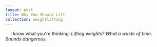 ```yaml
---
layout: post
title: Why You Should Lift
collection: weightlifting
---
```

&nbsp;&nbsp;&nbsp;&nbsp;I know what you're thinking: $\textit{Lifting weights? What a waste of time. Sounds dangerous.}$ 